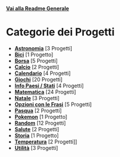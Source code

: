 **[Vai alla Readme Generale](../Readme.md)**

# Categorie dei Progetti

- **[Astronomia](Astronomia/Readme.md)** [3 Progetti]
- **[Bici](https://github.com/NicoMaker/Giri-in-bici)** [1 Progetto]
- **[Borsa](Borsa/Readme.md)** [5 Progetti]
- **[Calcio](Calcio/Readme.md)** [2 Progetti]
- **[Calendario](Calendario/Readme.md)** [4 Progetti]
- **[Giochi](Giochi/Readme.md)** [20 Progetti]
- **[Info Paesi / Stati](Info_Paesi_Stati/Readme.md)** [4 Progetti]
- **[Matematica](Math/Readme.md)** [24 Progetti]
- **[Natale](Natale/Readme.md)** [3 Progetti]
- **[Opzioni con le Frasi](Opzioni_Con_Le_Frasi/Readme.md)** [5 Progetti]
- **[Pasqua](Pasqua/Readme.md)** [2 Progetti]
- **[Pokemon](https://github.com/NicoMaker/PokeApi)** [1 Progetto]
- **[Random](Random/Readme.md)** [12 Progetti]
- **[Salute](Salute/Readme.md)** [2 Progetti]
- **[Storia](Storia/Readme.md)** [1 Progetto]
- **[Temperatura](Temperatura/Readme.md)** [2 Progetti]]
- **[Utilità](Utilities/Readme.md)** [3 Progetti]